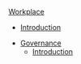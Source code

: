  [Workplace](#workplace)
 - [Introduction](readme.md)

  * [Governance](/governance)
    + [Introduction](/governance/readme.md)


